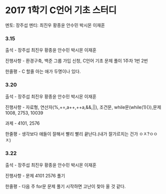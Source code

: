 # **2017 1학기 C언어 기초 스터디**
멘토: 장주섭
멘티: 최진우 황종윤 안수민 박시몬 이재훈
### 3.15
출석 - 장주섭 최진우 황종윤 안수민 박시몬 이재훈

진행사항 - 환경구축, 백준 그룹 가입 신청, C언어 기초 문제 풀이 1주차 1번 2번

한줄평 - C 할줄 아는 애가 두명이나 있다.

### 3.20
출석 - 장주섭 최진우 황종윤 안수민 박시몬 이재훈

진행사항 - 자료형, 연산자(%,+=,a++,++a,&&,||), 조건문, while문(while(1){}),문제 1008, 2753, 10039

과제 - 4101, 2576

한줄평 - 생각보다 애들이 잘해서 빨리 빨리 끝난다.(내가 잘가르치는 건가 ㅇㅈ?ㅇㅇㅈ)


### 3.22

출석 - 장주섭 최진우 황종윤 안수민 박시몬 이재훈

진행사항 - 문제 4101 2576 풀기

한줄평 - 다음 주 for문 문제 풀기 시작하면 고난이 찾아 올 것 같다.
